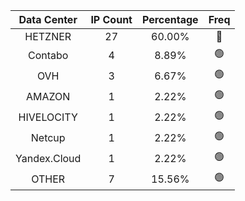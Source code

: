 | Data Center | IP Count | Percentage | Freq |
|:------------:|:--------:|:-----------:|:-----:|
| HETZNER | 27 | 60.00% | 🔴 |
| Contabo | 4 | 8.89% | 🟢 |
| OVH | 3 | 6.67% | 🟢 |
| AMAZON | 1 | 2.22% | 🟢 |
| HIVELOCITY | 1 | 2.22% | 🟢 |
| Netcup | 1 | 2.22% | 🟢 |
| Yandex.Cloud | 1 | 2.22% | 🟢 |
| OTHER | 7 | 15.56% | 🟢 |
